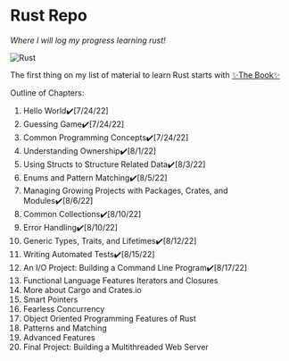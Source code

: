# Rust Repo 
*Where I will log my progress learning rust!*

![Rust](https://foundation.rust-lang.org/img/rust-logo-blk.svg)

The first thing on my list of material to learn Rust starts with [✨The Book✨](https://doc.rust-lang.org/book/)

Outline of Chapters:
1. Hello World✔️[7/24/22]
2. Guessing Game✔️[7/24/22]
3. Common Programming Concepts✔️[7/24/22]
4. Understanding Ownership✔️[8/1/22]
5. Using Structs to Structure Related Data✔️[8/3/22]
6. Enums and Pattern Matching✔️[8/5/22]
7. Managing Growing Projects with Packages, Crates, and Modules✔️[8/6/22]
8. Common Collections✔️[8/10/22]
9. Error Handling✔️[8/10/22]
10. Generic Types, Traits, and Lifetimes✔️[8/12/22]
11. Writing Automated Tests✔️[8/15/22]
12. An I/O Project: Building a Command Line Program✔️[8/17/22]
13. Functional Language Features Iterators and Closures
14. More about Cargo and Crates.io
15. Smart Pointers
16. Fearless Concurrency
17. Object Oriented Programming Features of Rust
18. Patterns and Matching
19. Advanced Features
20. Final Project: Building a Multithreaded Web Server
